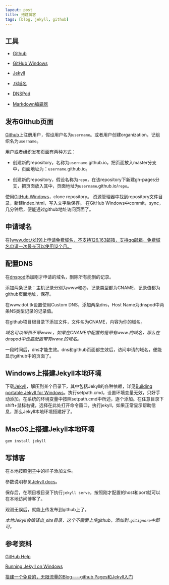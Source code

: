 ```yaml
---
layout: post
title: 搭建博客
tags: [blog, jekyll, github]
---
```


## 工具

- [Github][1] 

- [GitHub Windows][2]

- [Jekyll][3]

- [.tk域名][4]

- [DNSPod][5]

- [Markdown编辑器][6]

## 发布Github页面

[Github][7]上注册用户，假设用户名为`username`。或者用户创建organization，记组织名为`username`。

用户或者组织发布页面有两种方式：

- 创建新的repository，名称为`username`.github.io，把页面放入master分支中，页面地址为：`username`.github.io。

- 创建新的repository，假设名称为`repo`，在该repository下新建gh-pages分支，把页面放入其中，页面地址为`username`.github.io/`repo`。

使用[GitHub Windows][2]，clone repository。
资源管理器中找到repository文件目录，新建index.html，写入文字后保存。
在GitHub Windows中commit，sync，几分钟后，便能通过github地址访问页面了。

## 申请域名

在[www.dot.tk][9]上申请免费域名，不支持126,163邮箱，支持qq邮箱。免费域名申请一次最长可以使用12个月。

## 配置DNS

在[dnspod][10]添加刚才申请的域名，删除所有能删的记录。

添加两条记录：主机记录分别为www和@，记录类型都为CNAME，记录值都为github页面地址，保存。

在www.dot.tk设置使用Custom DNS，添加两条dns，Host Name为dnspod中两条NS类型记录的记录值。

在github项目根目录下添加文件，文件名为CNAME，内容为你的域名。

*域名可以带和不带www.，如果在CNAME中配置的是带有www.的域名，那么在dnspod中也要配置带有www.的域名。*

一段时间后，dns才能生效。dns和github页面都生效后，访问申请的域名，便能显示github中的页面了。

## Windows上搭建Jekyll本地环境

下载[Jekyll][11]，解压到某个目录下，其中包括Jekyll的各种依赖，详见[Building portable Jekyll for Windows][12]。执行setpath.cmd，设置环境变量无效，只好手动添加。在系统的环境变量中按照setpath.cmd中所述，逐个添加。在任意目录下shift+鼠标右键，选择在此处打开命令窗口，执行jekyll，如果正常显示帮助信息，那么Jekyll本地环境搭建好了。

## MacOS上搭建Jekyll本地环境

`gem install jekyll`

## 写博客

在本地按照[例子][8]中的样子添加文件。

参数说明参见[Jekyll docs][13]。

保存后，在项目根目录下执行`jekyll serve`，按照刚才配置的host和port就可以在本地访问博客了。

观测无误后，就能上传发布到github上了。

*本地Jekyll会编译出_site目录，这个不需要上传github，添加到`.gitignore`中即可。*

## 参考资料

[GitHub Help][14]

[Running Jekyll on Windows][15]

[搭建一个免费的，无限流量的Blog----github Pages和Jekyll入门][16]


  [1]: https://github.com/
  [2]: https://windows.github.com/
  [3]: http://jekyllrb.com/
  [4]: http://my.dot.tk/cgi-bin/login01.taloha
  [5]: https://www.dnspod.cn
  [6]: https://www.zybuluo.com/mdeditor
  [7]: https://github.com/
  [8]: https://github.com/ruanyf/jekyll_demo
  [9]: http://www.dot.tk/
  [10]: https://www.dnspod.cn/Domain
  [11]: https://www.dropbox.com/sh/40l6mgbl1ce2kej/lF6ykQxt9d
  [12]: http://www.madhur.co.in/blog/2013/07/20/buildportablejekyll.html
  [13]: http://jekyllrb.com/docs/structure/2013/07/20/buildportablejekyll.html
  [14]: https://help.github.com/categories/20/articles
  [15]: http://www.madhur.co.in/blog/2011/09/01/runningjekyllwindows.html
  [16]: http://www.ruanyifeng.com/blog/2012/08/blogging_with_jekyll.html
